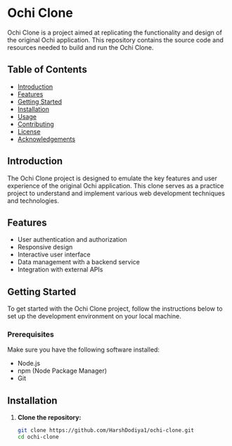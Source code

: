 # Ochi Clone

Ochi Clone is a project aimed at replicating the functionality and design of the original Ochi application. This repository contains the source code and resources needed to build and run the Ochi Clone.

## Table of Contents

- [Introduction](#introduction)
- [Features](#features)
- [Getting Started](#getting-started)
- [Installation](#installation)
- [Usage](#usage)
- [Contributing](#contributing)
- [License](#license)
- [Acknowledgements](#acknowledgements)

## Introduction

The Ochi Clone project is designed to emulate the key features and user experience of the original Ochi application. This clone serves as a practice project to understand and implement various web development techniques and technologies.

## Features

- User authentication and authorization
- Responsive design
- Interactive user interface
- Data management with a backend service
- Integration with external APIs

## Getting Started

To get started with the Ochi Clone project, follow the instructions below to set up the development environment on your local machine.

### Prerequisites

Make sure you have the following software installed:

- Node.js
- npm (Node Package Manager)
- Git

## Installation

1. **Clone the repository:**

   ```bash
   git clone https://github.com/HarshDodiya1/ochi-clone.git
   cd ochi-clone
